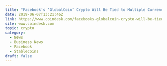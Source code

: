 ```yaml
---
title: "Facebook’s ‘GlobalCoin’ Crypto Will Be Tied to Multiple Currencies: Exec"
date: 2019-06-07T13:21:46Z
link: https://www.coindesk.com/facebooks-globalcoin-crypto-will-be-tied-to-multiple-currencies-exec?utm_medium=RSS&utm_source=hune
site: www.coindesk.com
topic: crypto
category:
  - News
  - Business News
  - Facebook
  - Stablecoins
draft: false
---
```

